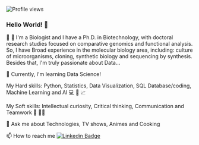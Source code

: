 ![Profile views](https://gpvc.arturio.dev/vqrca)

### Hello World! 👋

:dna: :petri_dish: I'm a Biologist and I have a Ph.D. in Biotechnology, with doctoral research studies focused on comparative genomics and functional analysis. 
So, I have Broad experience in the molecular biology area, including: culture of microorganisms, cloning, synthetic biology and sequencing by synthesis.
Besides that, I'm truly passionate about Data...

🌱 Currently, I'm learning Data Science! 

  My Hard skills: Python, Statistics, Data Visualization, SQL Database/coding, Machine Learning and AI :computer: :snake: :chart_with_upwards_trend:

  My Soft skills: Intellectual curiosity, Critical thinking, Communication and Teamwork :thought_balloon: :woman_technologist:

💬 Ask me about Technologies, TV shows, Animes and Cooking

📫 How to reach me 
[![Linkedin Badge](https://img.shields.io/badge/-LinkedIn-blue?style=flat-square&logo=Linkedin&logoColor=white&link=https://www.linkedin.com/in/valquiria-alencar/)](https://www.linkedin.com/in/valquiria-alencar/)





<!--
**vqrca/vqrca** is a ✨ _special_ ✨ repository because its `README.md` (this file) appears on your GitHub profile.

Here are some ideas to get you started:

- 🔭 I’m currently working on ...
- 🌱 I’m currently learning ...
- 👯 I’m looking to collaborate on ...
- 🤔 I’m looking for help with ...
- 💬 Ask me about ...
- 📫 How to reach me: ...
- 😄 Pronouns: ...
- ⚡ Fun fact: ...
-->
